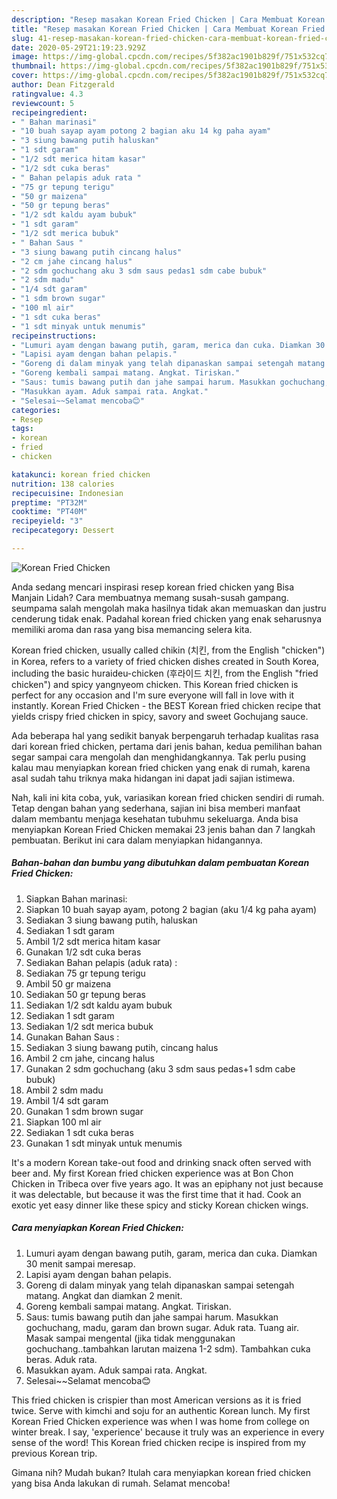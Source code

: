 ```yaml
---
description: "Resep masakan Korean Fried Chicken | Cara Membuat Korean Fried Chicken Yang Bikin Ngiler"
title: "Resep masakan Korean Fried Chicken | Cara Membuat Korean Fried Chicken Yang Bikin Ngiler"
slug: 41-resep-masakan-korean-fried-chicken-cara-membuat-korean-fried-chicken-yang-bikin-ngiler
date: 2020-05-29T21:19:23.929Z
image: https://img-global.cpcdn.com/recipes/5f382ac1901b829f/751x532cq70/korean-fried-chicken-foto-resep-utama.jpg
thumbnail: https://img-global.cpcdn.com/recipes/5f382ac1901b829f/751x532cq70/korean-fried-chicken-foto-resep-utama.jpg
cover: https://img-global.cpcdn.com/recipes/5f382ac1901b829f/751x532cq70/korean-fried-chicken-foto-resep-utama.jpg
author: Dean Fitzgerald
ratingvalue: 4.3
reviewcount: 5
recipeingredient:
- " Bahan marinasi"
- "10 buah sayap ayam potong 2 bagian aku 14 kg paha ayam"
- "3 siung bawang putih haluskan"
- "1 sdt garam"
- "1/2 sdt merica hitam kasar"
- "1/2 sdt cuka beras"
- " Bahan pelapis aduk rata "
- "75 gr tepung terigu"
- "50 gr maizena"
- "50 gr tepung beras"
- "1/2 sdt kaldu ayam bubuk"
- "1 sdt garam"
- "1/2 sdt merica bubuk"
- " Bahan Saus "
- "3 siung bawang putih cincang halus"
- "2 cm jahe cincang halus"
- "2 sdm gochuchang aku 3 sdm saus pedas1 sdm cabe bubuk"
- "2 sdm madu"
- "1/4 sdt garam"
- "1 sdm brown sugar"
- "100 ml air"
- "1 sdt cuka beras"
- "1 sdt minyak untuk menumis"
recipeinstructions:
- "Lumuri ayam dengan bawang putih, garam, merica dan cuka. Diamkan 30 menit sampai meresap."
- "Lapisi ayam dengan bahan pelapis."
- "Goreng di dalam minyak yang telah dipanaskan sampai setengah matang. Angkat dan diamkan 2 menit."
- "Goreng kembali sampai matang. Angkat. Tiriskan."
- "Saus: tumis bawang putih dan jahe sampai harum. Masukkan gochuchang, madu, garam dan brown sugar. Aduk rata. Tuang air. Masak sampai mengental (jika tidak menggunakan gochuchang..tambahkan larutan maizena 1-2 sdm). Tambahkan cuka beras. Aduk rata."
- "Masukkan ayam. Aduk sampai rata. Angkat."
- "Selesai~~Selamat mencoba😊"
categories:
- Resep
tags:
- korean
- fried
- chicken

katakunci: korean fried chicken 
nutrition: 138 calories
recipecuisine: Indonesian
preptime: "PT32M"
cooktime: "PT40M"
recipeyield: "3"
recipecategory: Dessert

---
```



![Korean Fried Chicken](https://img-global.cpcdn.com/recipes/5f382ac1901b829f/751x532cq70/korean-fried-chicken-foto-resep-utama.jpg)

Anda sedang mencari inspirasi resep korean fried chicken yang Bisa Manjain Lidah? Cara membuatnya memang susah-susah gampang. seumpama salah mengolah maka hasilnya tidak akan memuaskan dan justru cenderung tidak enak. Padahal korean fried chicken yang enak seharusnya memiliki aroma dan rasa yang bisa memancing selera kita.

Korean fried chicken, usually called chikin (치킨, from the English &#34;chicken&#34;) in Korea, refers to a variety of fried chicken dishes created in South Korea, including the basic huraideu-chicken (후라이드 치킨, from the English &#34;fried chicken&#34;) and spicy yangnyeom chicken. This Korean fried chicken is perfect for any occasion and I&#39;m sure everyone will fall in love with it instantly. Korean Fried Chicken - the BEST Korean fried chicken recipe that yields crispy fried chicken in spicy, savory and sweet Gochujang sauce.

Ada beberapa hal yang sedikit banyak berpengaruh terhadap kualitas rasa dari korean fried chicken, pertama dari jenis bahan, kedua pemilihan bahan segar sampai cara mengolah dan menghidangkannya. Tak perlu pusing kalau mau menyiapkan korean fried chicken yang enak di rumah, karena asal sudah tahu triknya maka hidangan ini dapat jadi sajian istimewa.


Nah, kali ini kita coba, yuk, variasikan korean fried chicken sendiri di rumah. Tetap dengan bahan yang sederhana, sajian ini bisa memberi manfaat dalam membantu menjaga kesehatan tubuhmu sekeluarga. Anda bisa menyiapkan Korean Fried Chicken memakai 23 jenis bahan dan 7 langkah pembuatan. Berikut ini cara dalam menyiapkan hidangannya.

<!--inarticleads1-->

##### Bahan-bahan dan bumbu yang dibutuhkan dalam pembuatan Korean Fried Chicken:

1. Siapkan  Bahan marinasi:
1. Siapkan 10 buah sayap ayam, potong 2 bagian (aku 1/4 kg paha ayam)
1. Sediakan 3 siung bawang putih, haluskan
1. Sediakan 1 sdt garam
1. Ambil 1/2 sdt merica hitam kasar
1. Gunakan 1/2 sdt cuka beras
1. Sediakan  Bahan pelapis (aduk rata) :
1. Sediakan 75 gr tepung terigu
1. Ambil 50 gr maizena
1. Sediakan 50 gr tepung beras
1. Sediakan 1/2 sdt kaldu ayam bubuk
1. Sediakan 1 sdt garam
1. Sediakan 1/2 sdt merica bubuk
1. Gunakan  Bahan Saus :
1. Sediakan 3 siung bawang putih, cincang halus
1. Ambil 2 cm jahe, cincang halus
1. Gunakan 2 sdm gochuchang (aku 3 sdm saus pedas+1 sdm cabe bubuk)
1. Ambil 2 sdm madu
1. Ambil 1/4 sdt garam
1. Gunakan 1 sdm brown sugar
1. Siapkan 100 ml air
1. Sediakan 1 sdt cuka beras
1. Gunakan 1 sdt minyak untuk menumis


It&#39;s a modern Korean take-out food and drinking snack often served with beer and. My first Korean fried chicken experience was at Bon Chon Chicken in Tribeca over five years ago. It was an epiphany not just because it was delectable, but because it was the first time that it had. Cook an exotic yet easy dinner like these spicy and sticky Korean chicken wings. 

<!--inarticleads2-->

##### Cara menyiapkan Korean Fried Chicken:

1. Lumuri ayam dengan bawang putih, garam, merica dan cuka. Diamkan 30 menit sampai meresap.
1. Lapisi ayam dengan bahan pelapis.
1. Goreng di dalam minyak yang telah dipanaskan sampai setengah matang. Angkat dan diamkan 2 menit.
1. Goreng kembali sampai matang. Angkat. Tiriskan.
1. Saus: tumis bawang putih dan jahe sampai harum. Masukkan gochuchang, madu, garam dan brown sugar. Aduk rata. Tuang air. Masak sampai mengental (jika tidak menggunakan gochuchang..tambahkan larutan maizena 1-2 sdm). Tambahkan cuka beras. Aduk rata.
1. Masukkan ayam. Aduk sampai rata. Angkat.
1. Selesai~~Selamat mencoba😊


This fried chicken is crispier than most American versions as it is fried twice. Serve with kimchi and soju for an authentic Korean lunch. My first Korean Fried Chicken experience was when I was home from college on winter break. I say, &#39;experience&#39; because it truly was an experience in every sense of the word! This Korean fried chicken recipe is inspired from my previous Korean trip. 

Gimana nih? Mudah bukan? Itulah cara menyiapkan korean fried chicken yang bisa Anda lakukan di rumah. Selamat mencoba!
